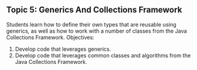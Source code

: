 ## Topic 5: Generics And Collections Framework

Students learn how to define their own types that are reusable using generics, as well as how to work with a number of classes from the Java Collections Framework.
Objectives:

1. Develop code that leverages generics.
2. Develop code that leverages common classes and algorithms from the Java Collections Framework.
